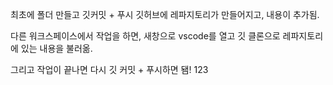최초에 폴더 만들고 깃커밋 + 푸시
깃허브에 레파지토리가 만들어지고, 내용이 추가됨.

다른 워크스페이스에서 작업을 하면,
새창으로 vscode를 열고
깃 클론으로 레파지토리에 있는 내용을 불러옮.

그리고 작업이 끝나면 다시 깃 커밋 + 푸시하면 됌! 123
